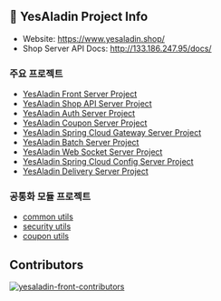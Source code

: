 ## 📌 YesAladin Project Info
- Website: https://www.yesaladin.shop/
- Shop Server API Docs: http://133.186.247.95/docs/

### 주요 프로젝트
- [YesAladin Front Server Project](https://github.com/NHN-YesAladin/yesaladin_front)
- [YesAladin Shop API Server Project](https://github.com/NHN-YesAladin/yesaladin_shop)
- [YesAladin Auth Server Project](https://github.com/NHN-YesAladin/yesaladin_auth)
- [YesAladin Coupon Server Project](https://github.com/NHN-YesAladin/yesaladin_coupon)
- [YesAladin Spring Cloud Gateway Server Project](https://github.com/NHN-YesAladin/yesaladin_gateway)
- [YesAladin Batch Server Project](https://github.com/NHN-YesAladin/yesaladin_batch)
- [YesAladin Web Socket Server Project](https://github.com/NHN-YesAladin/yesaladin_socket)
- [YesAladin Spring Cloud Config Server Project](https://github.com/NHN-YesAladin/yesaladin_config)
- [YesAladin Delivery Server Project](https://github.com/NHN-YesAladin/yesaladin_delivery)

### 공통화 모듈 프로젝트
- [common utils](https://github.com/NHN-YesAladin/yesaladin_common_utils)
- [security utils](https://github.com/NHN-YesAladin/yesaladin_security_utils)
- [coupon utils](https://github.com/NHN-YesAladin/yesaladin_coupon_utils)

## Contributors

<a href="https://github.com/NHN-YesAladin/yesaladin_shop/graphs/contributors">
  <img src="https://contrib.rocks/image?repo=NHN-YesAladin/yesaladin_front" alt="yesaladin-front-contributors" />
</a>
